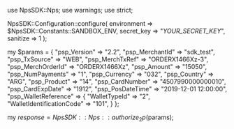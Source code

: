 use NpsSDK::Nps;
use warnings;
use strict;

NpsSDK::Configuration::configure( 
    environment => $NpsSDK::Constants::SANDBOX_ENV,
    secret_key => "_YOUR_SECRET_KEY_",
    sanitize => 1 
    );

my $params = {
    "psp_Version" => "2.2",
    "psp_MerchantId" => "sdk_test",
    "psp_TxSource" => "WEB",
    "psp_MerchTxRef" => "ORDERX1466Xz-3",
    "psp_MerchOrderId" => "ORDERX1466Xz",
    "psp_Amount" => "15050",
    "psp_NumPayments" => "1",
    "psp_Currency" => "032",
    "psp_Country" => "ARG",
    "psp_Product" => "14",
    "psp_CardNumber" => "4507990000000010",
    "psp_CardExpDate" => "1912",
    "psp_PosDateTime" => "2019-12-01 12:00:00",
    "psp_WalletReference" => {
        "WalletTypeId" => "2",
        "WalletIdentificationCode" => "101",
    }
};

my $response = NpsSDK::Nps::authorize_2p($params);